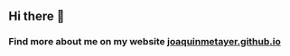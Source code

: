 ## Hi there 👋

### Find more about me on my website <a target="_blank" href="joaquinmetayer.github.io/home">joaquinmetayer.github.io</a>
